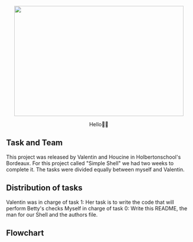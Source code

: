 <p align="center">
  <img width="460" height="300" src="https://camo.githubusercontent.com/f2324c1fa6438fbe14cc85a7a11948518e4a73cd1792abf27ae44dc7f6c24b5e/68747470733a2f2f692e6962622e636f2f4b3943367167582f53696d706c652d5368656c6c2e706e67">
</p>
<p align="center">
Hello👋🏻
</p>



## Task and Team
This project was released by Valentin and Houcine in Holbertonschool's Bordeaux.
For this project called "Simple Shell" we had two weeks to complete it. The tasks were divided equally between myself and Valentin.







## Distribution of tasks
Valentin was in charge of task 1: Her task is to write the code that will perform Betty's checks
Myself in charge of task 0: Write this README, the man for our Shell and the authors file.
## Flowchart
